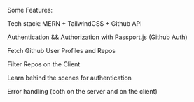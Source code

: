 Some Features:

Tech stack: MERN + TailwindCSS + Github API

Authentication && Authorization with Passport.js (Github Auth)

Fetch Github User Profiles and Repos

Filter Repos on the Client

Learn behind the scenes for authentication

Error handling (both on the server and on the client)
